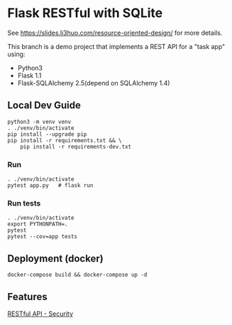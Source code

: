 # Flask RESTful with SQLite

See <https://slides.li3huo.com/resource-oriented-design/> for more details.

This branch is a demo project that implements a REST API for a "task app" using:

- Python3
- Flask 1.1
- Flask-SQLAlchemy 2.5(depend on SQLAlchemy 1.4)

## Local Dev Guide

    python3 -m venv venv
    . ./venv/bin/activate
    pip install --upgrade pip
    pip install -r requirements.txt && \
        pip install -r requirements-dev.txt

### Run

    . ./venv/bin/activate
    pytest app.py   # flask run

### Run tests

    . ./venv/bin/activate
    export PYTHONPATH=.
    pytest
    pytest --cov=app tests

## Deployment (docker)

    docker-compose build && docker-compose up -d

## Features

[RESTful API - Security](./docs/restful-api-security.md)